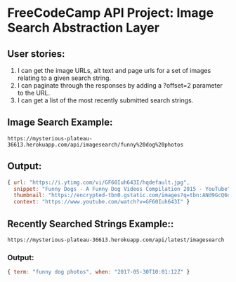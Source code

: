 # FreeCodeCamp API Project: Image Search Abstraction Layer
## User stories:
1. I can get the image URLs, alt text and page urls for a set of images relating to a given search string.
2. I can paginate through the responses by adding a ?offset=2 parameter to the URL.
3. I can get a list of the most recently submitted search strings.

## Image Search Example:

`https://mysterious-plateau-36613.herokuapp.com/api/imagesearch/funny%20dog%20photos`

## Output:

```js
{ url: "https://i.ytimg.com/vi/GF60Iuh643I/hqdefault.jpg",
  snippet: "Funny Dogs - A Funny Dog Videos Compilation 2015 - YouTube",
  thumbnail: "https://encrypted-tbn0.gstatic.com/images?q=tbn:ANd9GcQ6qlPomJo0DJyIx5gyvyeqQZyRJHkcPdmnAXXVwRGN_Z6v63XoHQvcj3w",
  context: "https://www.youtube.com/watch?v=GF60Iuh643I" }
```

## Recently Searched Strings Example::

`https://mysterious-plateau-36613.herokuapp.com/api/latest/imagesearch`

### Output:

```js
{ term: "funny dog photos", when: "2017-05-30T10:01:12Z" }
```
